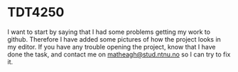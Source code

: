 # TDT4250

I want to start by saying that I had some problems getting my work to github. Therefore I have added some pictures of how the project looks in my editor. If you have any trouble opening the project, know that I have done the task, and contact me on matheagh@stud.ntnu.no so I can try to fix it.



